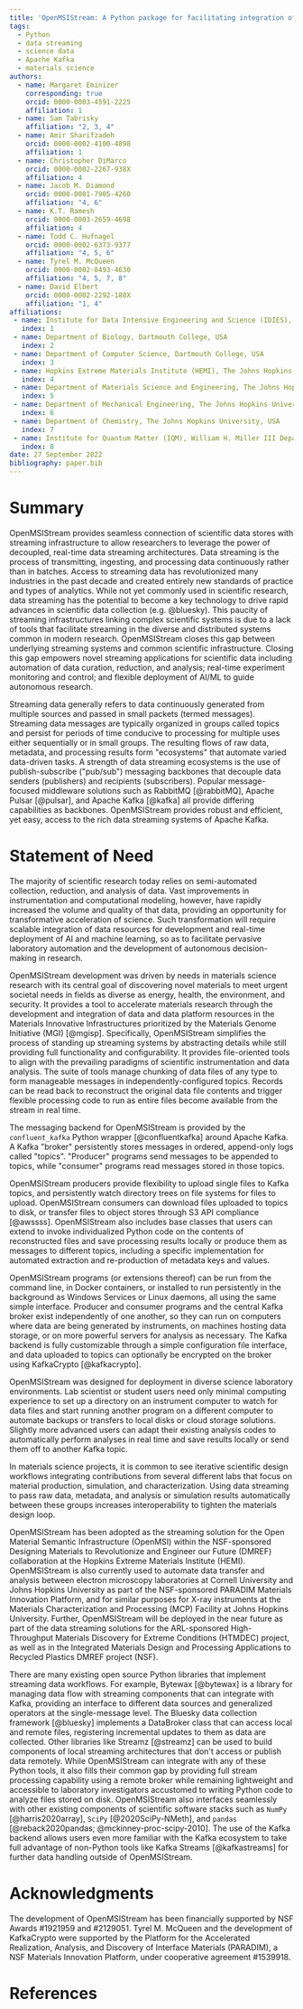 ```yaml
---
title: 'OpenMSIStream: A Python package for facilitating integration of streaming data in diverse laboratory environments'
tags:
  - Python
  - data streaming
  - science data
  - Apache Kafka
  - materials science
authors:
  - name: Margaret Eminizer
    corresponding: true
    orcid: 0000-0003-4591-2225
    affiliation: 1
  - name: Sam Tabrisky
    affiliation: "2, 3, 4"
  - name: Amir Sharifzadeh
    orcid: 0000-0002-4100-4898
    affiliation: 1
  - name: Christopher DiMarco
    orcid: 0000-0002-2267-938X
    affiliation: 4
  - name: Jacob M. Diamond
    orcid: 0000-0001-7905-4260
    affiliation: "4, 6"
  - name: K.T. Ramesh
    orcid: 0000-0003-2659-4698
    affiliation: 4
  - name: Todd C. Hufnagel
    orcid: 0000-0002-6373-9377
    affiliation: "4, 5, 6"
  - name: Tyrel M. McQueen
    orcid: 0000-0002-8493-4630
    affiliation: "4, 5, 7, 8"
  - name: David Elbert
    orcid: 0000-0002-2292-180X
    affiliation: "1, 4"
affiliations:
 - name: Institute for Data Intensive Engineering and Science (IDIES), The Johns Hopkins University, USA
   index: 1
 - name: Department of Biology, Dartmouth College, USA
   index: 2
 - name: Department of Computer Science, Dartmouth College, USA
   index: 3
 - name: Hopkins Extreme Materials Institute (HEMI), The Johns Hopkins University, USA
   index: 4
 - name: Department of Materials Science and Engineering, The Johns Hopkins University, USA
   index: 5
 - name: Department of Mechanical Engineering, The Johns Hopkins University, USA
   index: 6
 - name: Department of Chemistry, The Johns Hopkins University, USA
   index: 7
 - name: Institute for Quantum Matter (IQM), William H. Miller III Department of Physics and Astronomy, The Johns Hopkins University, USA
   index: 8
date: 27 September 2022
bibliography: paper.bib
---
```


# Summary

OpenMSIStream provides seamless connection of scientific data stores with streaming infrastructure to allow researchers to leverage the power of decoupled, real-time data streaming architectures. Data streaming is the process of transmitting, ingesting, and processing data continuously rather than in batches. Access to streaming data has revolutionized many industries in the past decade and created entirely new standards of practice and types of analytics. While not yet commonly used in scientific research, data streaming has the potential to become a key technology to drive rapid advances in scientific data collection (e.g. @bluesky).  This paucity of streaming infrastructures linking complex scientific systems is due to a lack of tools that facilitate streaming in the diverse and distributed systems common in modern research.  OpenMSIStream closes this gap between underlying streaming systems and common scientific infrastructure. Closing this gap empowers novel streaming applications for scientific data including automation of data curation, reduction, and analysis; real-time experiment monitoring and control; and flexible deployment of AI/ML to guide autonomous research.

Streaming data generally refers to data continuously generated from multiple sources and passed in small packets (termed messages). Streaming data messages are typically organized in groups called topics and persist for periods of time conducive to processing for multiple uses either sequentially or in small groups. The resulting flows of raw data, metadata, and processing results form "ecosystems" that automate varied data-driven tasks. A strength of data streaming ecosystems is the use of publish-subscribe ("pub/sub") messaging backbones that decouple data senders (publishers) and recipients (subscribers). Popular message-focused middleware solutions such as RabbitMQ [@rabbitMQ], Apache Pulsar [@pulsar], and Apache Kafka [@kafka] all provide differing capabilities as backbones. OpenMSIStream provides robust and efficient, yet easy, access to the rich data streaming systems of Apache Kafka.

# Statement of Need

The majority of scientific research today relies on semi-automated collection, reduction, and analysis of data. Vast improvements in instrumentation and computational modeling, however, have rapidly increased the volume and quality of that data, providing an opportunity for transformative acceleration of science.  Such transformation will require scalable integration of data resources for development and real-time deployment of AI and machine learning, so as to facilitate pervasive laboratory automation and the development of autonomous decision-making in research.

OpenMSIStream development was driven by needs in materials science research with its central goal of discovering novel materials to meet urgent societal needs in fields as diverse as energy, health, the environment, and security. It provides a tool to accelerate materials research through the development and integration of data and data platform resources in the Materials Innovative Infrastructures prioritized by the Materials Genome Initiative (MGI) [@mgisp].  Specifically, OpenMSIStream simplifies the process of standing up streaming systems by abstracting details while still providing full functionality and configurability. It provides file-oriented tools to align with the prevailing paradigms of scientific instrumentation and data analysis. The suite of tools manage chunking of data files of any type to form manageable messages in independently-configured topics. Records can be read back to reconstruct the original data file contents and trigger flexible processing code to run as entire files become available from the stream in real time. 

The messaging backend for OpenMSIStream is provided by the $\texttt{confluent\_kafka}$ Python wrapper [@confluentkafka] around Apache Kafka. A Kafka "broker" persistently stores messages in ordered, append-only logs called "topics". "Producer" programs send messages to be appended to topics, while "consumer" programs read messages stored in those topics. 

OpenMSIStream producers provide flexibility to upload single files to Kafka topics, and persistently watch directory trees on file systems for files to upload. OpenMSIStream consumers can download files uploaded to topics to disk, or transfer files to object stores through S3 API compliance [@awssss]. OpenMSIStream also includes base classes that users can extend to invoke individualized Python code on the contents of reconstructed files and save processing results locally or produce them as messages to different topics, including a specific implementation for automated extraction and re-production of metadata keys and values.

OpenMSIStream programs (or extensions thereof) can be run from the command line, in Docker containers, or installed to run persistently in the background as Windows Services or Linux daemons, all using the same simple interface. Producer and consumer programs and the central Kafka broker exist independently of one another, so they can run on computers where data are being generated by instruments, on machines hosting data storage, or on more powerful servers for analysis as necessary. The Kafka backend is fully customizable through a simple configuration file interface, and data uploaded to topics can optionally be encrypted on the broker using KafkaCrypto [@kafkacrypto].

OpenMSIStream was designed for deployment in diverse science laboratory environments. Lab scientist or student users need only minimal computing experience to set up a directory on an instrument computer to watch for data files and start running another program on a different computer to automate backups or transfers to local disks or cloud storage solutions. Slightly more advanced users can adapt their existing analysis codes to automatically perform analyses in real time and save results locally or send them off to another Kafka topic.

In materials science projects, it is common to see iterative scientific design workflows integrating contributions from several different labs that focus on material production, simulation, and characterization. Using data streaming to pass raw data, metadata, and analysis or simulation results automatically between these groups increases interoperability to tighten the materials design loop. 

OpenMSIStream has been adopted as the streaming solution for the Open Material Semantic Infrastructure (OpenMSI) within the NSF-sponsored Designing Materials to Revolutionize and Engineer our Future (DMREF) collaboration at the Hopkins Extreme Materials Institute (HEMI). OpenMSIStream is also currently used to automate data transfer and analysis between electron microscopy laboratories at Cornell University and Johns Hopkins University as part of the NSF-sponsored PARADIM Materials Innovation Platform, and for similar purposes for X-ray instruments at the Materials Characterization and Processing (MCP) Facility at Johns Hopkins University. Further, OpenMSIStream will be deployed in the near future as part of the data streaming solutions for the ARL-sponsored High-Throughput Materials Discovery for Extreme Conditions (HTMDEC) project, as well as in the Integrated Materials Design and Processing Applications to Recycled Plastics DMREF project (NSF).

There are many existing open source Python libraries that implement streaming data workflows. For example, Bytewax [@bytewax] is a library for managing data flow with streaming components that can integrate with Kafka, providing an interface to different data sources and generalized operators at the single-message level. The Bluesky data collection framework [@bluesky] implements a DataBroker class that can access local and remote files, registering incremental updates to them as data are collected. Other libraries like Streamz [@streamz] can be used to build components of local streaming architectures that don't access or publish data remotely. While OpenMSIStream can integrate with any of these Python tools, it also fills their common gap by providing full stream processing capability using a remote broker while remaining lightweight and accessible to laboratory investigators accustomed to writing Python code to analyze files stored on disk. OpenMSIStream also interfaces seamlessly with other existing components of scientific software stacks such as $\texttt{NumPy}$ [@harris2020array], $\texttt{SciPy}$ [@2020SciPy-NMeth], and $\texttt{pandas}$ [@reback2020pandas; @mckinney-proc-scipy-2010]. The use of the Kafka backend allows users even more familiar with the Kafka ecosystem to take full advantage of non-Python tools like Kafka Streams [@kafkastreams] for further data handling outside of OpenMSIStream.

# Acknowledgments

The development of OpenMSIStream has been financially supported by NSF Awards #1921959 and #2129051. Tyrel M. McQueen and the development of KafkaCrypto were supported by the Platform for the Accelerated Realization, Analysis, and Discovery of Interface Materials (PARADIM), a NSF Materials Innovation Platform, under cooperative agreement #1539918.

# References

